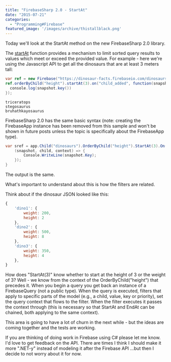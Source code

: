 ```yaml
---
title: "FirebaseSharp 2.0 - StartAt"
date: "2015-07-21"
categories: 
  - "Programming#Firebase"
featured_image: '/images/archive/thistallblack.png'
---
```


Today we'll look at the StartAt method on the new FirebaseSharp 2.0 library.

The [startAt](https://www.firebase.com/docs/web/api/query/startat.html) function provides a mechanism to limit sorted query results to values which meet or exceed the provided value. For example - here we're using the Javascript API to get all the dinosaurs that are at least 3 meters tall:

```csharp
var ref = new Firebase("https://dinosaur-facts.firebaseio.com/dinosaurs");
ref.orderByChild("height").startAt(3).on("child_added", function(snapshot) {
  console.log(snapshot.key())
});
```

    triceratops
    stegosaurus
    bruhathkayosaurus

FirebaseSharp 2.0 has the same basic syntax (note: creating the FirebaseApp instance has been removed from this sample and won't be shown in future posts unless the topic is specifically about the FirebaseApp type).

```csharp
var sref = app.Child("dinosaurs").OrderByChild("height").StartAt(3).On("child_added",
    (snapshot, child, context) => {
        Console.WriteLine(snapshot.Key);
    });
}
```

The output is the same.

What's important to understand about this is how the filters are related.

Think about if the dinosaur JSON looked like this:

```js
{
    'dino1': {
        weight: 200,
        height: 2
    },
    'dino2': {
        weight: 500,
        height: 8
    },
    'dino3': {
        weight: 350,
        height: 4
    },
}
```

How does "StartAt(3)" know whether to start at the height of 3 or the weight of 3? Well - we know from the context of the OrderByChild("height") that precedes it. When you begin a query you get back an instance of a FirebaseQuery (not a public type). When the query is executed, filters that apply to specific parts of the model (e.g., a child, value, key or priority), set the query context that flows to the filter. When the filter executes it passes the context through (this is necessary so that StartAt and EndAt can be chained, both applying to the same context).

This area is going to have a lot of churn in the next while - but the ideas are coming together and the tests are working.

If you are thinking of doing work in Firebase using C# please let me know. I'd love to get feedback on the API. There are times I think I should make it more ".NET-y" instead of modeling it after the Firebase API ...but then I decide to not worry about it for now.
